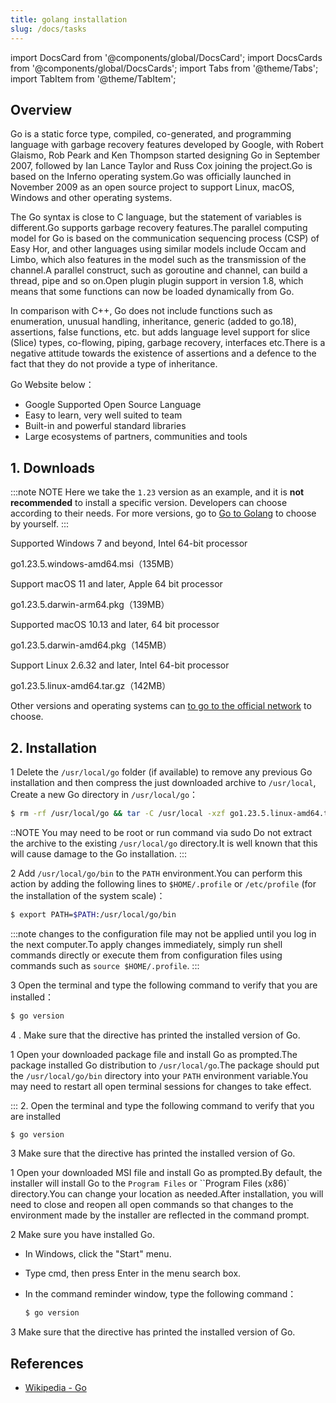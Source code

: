 ```yaml
---
title: golang installation
slug: /docs/tasks
---
```


import DocsCard from '@components/global/DocsCard';
import DocsCards from '@components/global/DocsCards';
import Tabs from '@theme/Tabs';
import TabItem from '@theme/TabItem';

## Overview

Go is a static force type, compiled, co-generated, and programming language with garbage recovery features developed by Google, with Robert Glaismo, Rob Peark and Ken Thompson started designing Go in September 2007, followed by Ian Lance Taylor and Russ Cox joining the project.Go is based on the Inferno operating system.Go was officially launched in November 2009 as an open source project to support Linux, macOS, Windows and other operating systems.

The Go syntax is close to C language, but the statement of variables is different.Go supports garbage recovery features.The parallel computing model for Go is based on the communication sequencing process (CSP) of Easy Hor, and other languages using similar models include Occam and Limbo, which also features in the model such as the transmission of the channel.A parallel construct, such as goroutine and channel, can build a thread, pipe and so on.Open plugin plugin support in version 1.8, which means that some functions can now be loaded dynamically from Go.

In comparison with C++, Go does not include functions such as enumeration, unusual handling, inheritance, generic (added to go.18), assertions, false functions, etc. but adds language level support for slice (Slice) types, co-flowing, piping, garbage recovery, interfaces etc.There is a negative attitude towards the existence of assertions and a defence to the fact that they do not provide a type of inheritance.

Go Website below：

- Google Supported Open Source Language
- Easy to learn, very well suited to team
- Built-in and powerful standard libraries
- Large ecosystems of partners, communities and tools

## 1. Downloads

:::note NOTE
Here we take the `1.23` version as an example, and it is **not recommended** to install a specific version. Developers can choose according to their needs. For more versions, go to [Go to Golang](https://go.dev/dl/) to choose by yourself.
:::

<DocsCards>

<DocsCard
header="Microsoft Windows"
href="https://go.dev/dl/go1.23.5.windows-amd64.msi">
<p>Supported Windows 7 and beyond, Intel 64-bit processor</p>
<a>go1.23.5.windows-amd64.msi（135MB）</a>
</DocsCard>

<DocsCard
header="Apple macOS（ARM64）"
href="https://go.dev/dl/go1.23.5.darwin-arm64.pkg">
<p>Support macOS 11 and later, Apple 64 bit processor</p>
<a>go1.23.5.darwin-arm64.pkg（139MB）</a>
</DocsCard>

<DocsCard
header="Apple macOS（x86-64）"
href="https://go.dev/dl/go1.23.5.darwin-amd64.pkg">
<p>Supported macOS 10.13 and later, 64 bit processor</p>
<a>go1.23.5.darwin-amd64.pkg（145MB）</a>
</DocsCard>

<DocsCard
header="Linux"
href="https://go.dev/dl/go1.23.5.linux-amd64.tar.gz">
<p>Support Linux 2.6.32 and later, Intel 64-bit processor</p>
<a>go1.23.5.linux-amd64.tar.gz（142MB）</a>
</DocsCard>

</DocsCards>

Other versions and operating systems can [to go to the official network](https://go.dev/dl/) to choose.

## 2. Installation

<Tabs>
<TabItem value="linux" label="Linux" default>

1 Delete the `/usr/local/go` folder (if available) to remove any previous Go installation and then compress the just downloaded archive to `/usr/local`, Create a new Go directory in `/usr/local/go`：

```bash
$ rm -rf /usr/local/go && tar -C /usr/local -xzf go1.23.5.linux-amd64.tar.gz
```

::NOTE
You may need to be root or run command via sudo
Do not extract the archive to the existing `/usr/local/go` directory.It is well known that this will cause damage to the Go installation.
:::

2 Add `/usr/local/go/bin` to the `PATH` environment.You can perform this action by adding the following lines to `$HOME/.profile` or `/etc/profile` (for the installation of the system scale)：

```bash
$ export PATH=$PATH:/usr/local/go/bin
```

:::note
changes to the configuration file may not be applied until you log in the next computer.To apply changes immediately, simply run shell commands directly or execute them from configuration files using commands such as `source $HOME/.profile`.
:::

3 Open the terminal and type the following command to verify that you are installed：

```bash
$ go version
```

4 . Make sure that the directive has printed the installed version of Go.

</TabItem>

<TabItem value="mac" label="Mac" default>

1 Open your downloaded package file and install Go as prompted.The package installed Go distribution to `/usr/local/go`.The package should put the `/usr/local/go/bin` directory into your `PATH` environment variable.You may need to restart all open terminal sessions for changes to take effect.

:::  2. Open the terminal and type the following command to verify that you are installed

```bash
$ go version
```

3 Make sure that the directive has printed the installed version of Go.

</TabItem>

<TabItem value="windows" label="Windows" default>

1 Open your downloaded MSI file and install Go as prompted.By default, the installer will install Go to the `Program Files` or ``Program Files (x86)` directory.You can change your location as needed.After installation, you will need to close and reopen all open commands so that changes to the environment made by the installer are reflected in the command prompt.

2 Make sure you have installed Go.

- In Windows, click the "Start" menu.
- Type cmd, then press Enter in the menu search box.
- In the command reminder window, type the following command：

  ```bash
  $ go version
  ```

3 Make sure that the directive has printed the installed version of Go.

</TabItem>
</Tabs>

## References

- <a href="https://zh.wikipedia.org/zh-cn/Go" tagret="_blank">Wikipedia - Go</a>
